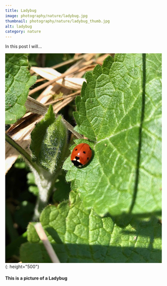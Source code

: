 ```yaml
---
title: Ladybug
image: photography/nature/ladybug.jpg
thumbnail: photography/nature/ladybug_thumb.jpg
alt: ladybug
category: nature
---
```


In this post I will...

![ladybug](./assets/img/photography/nature/ladybug2.jpg){: height="500"}

#### This is a picture of a Ladybug
